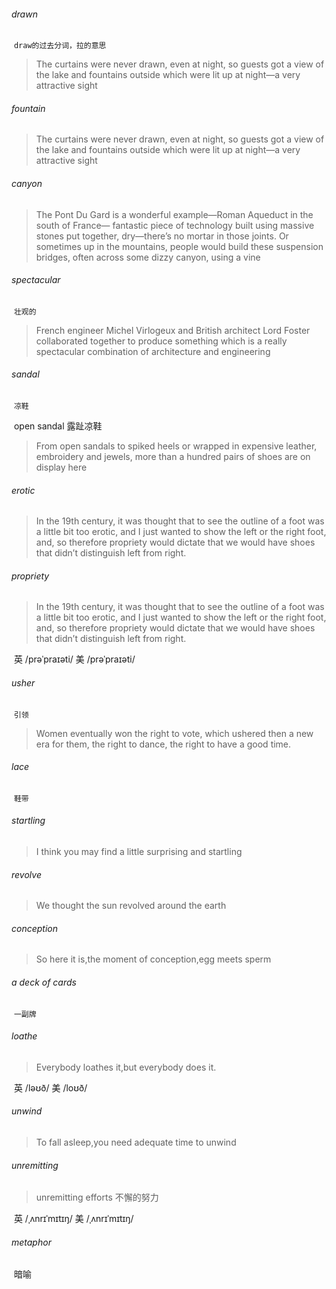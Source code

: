 ###### drawn

​	`draw的过去分词，拉的意思`

>The curtains were never drawn, even at night, so guests got a view of the lake and fountains outside which were lit up at night—a very attractive sight

###### fountain

> The curtains were never drawn, even at night, so guests got a view of the lake and fountains outside which were lit up at night—a very attractive sight

###### canyon

> The Pont Du Gard is a wonderful example—Roman Aqueduct in the south of France— fantastic piece of technology built using massive stones put together, dry—there’s no mortar in those joints.  Or sometimes up in the mountains, people would build these suspension bridges, often across some dizzy canyon, using a vine

###### spectacular

​	`壮观的`

>French engineer Michel Virlogeux and British architect Lord Foster collaborated together to produce something which is a really spectacular combination of architecture and engineering

###### sandal

​	`凉鞋`

​	open sandal	露趾凉鞋

>From open sandals to spiked heels or wrapped in expensive leather, embroidery and jewels, more than a hundred pairs of shoes are on display here

###### erotic

>In the 19th century, it was thought that to see the outline of a foot was a little bit too erotic, and I just wanted to show the left or the right foot, and, so therefore propriety would dictate that we would have shoes that didn’t distinguish left from right.

###### propriety

> In the 19th century, it was thought that to see the outline of a foot was a little bit too erotic, and I just wanted to show the left or the right foot, and, so therefore propriety would dictate that we would have shoes that didn’t distinguish left from right.

​	英 /prəˈpraɪəti/  美 /prəˈpraɪəti/

###### usher

​	`引领`

>Women eventually won the right to vote, which ushered then a new era for them, the right to dance, the right to have a good time. 

###### lace

​	`鞋带`

###### startling

> I think you may find a little surprising and startling

###### revolve

> We thought the sun revolved around the earth

###### conception

> So here it is,the moment of conception,egg meets sperm

###### a deck of cards

​	`一副牌`

###### loathe

> Everybody loathes it,but everybody does it.

​	英 /ləʊð/  美 /loʊð/

###### unwind

> To fall asleep,you need adequate time to unwind

###### unremitting

> unremitting efforts	不懈的努力

​	英 /ˌʌnrɪˈmɪtɪŋ/  美 /ˌʌnrɪˈmɪtɪŋ/

###### metaphor

​	暗喻